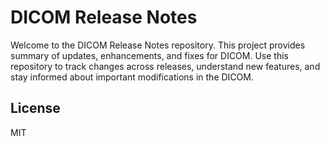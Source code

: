 # DICOM Release Notes

Welcome to the DICOM Release Notes repository. This project provides summary of updates, enhancements, and fixes for DICOM. Use this repository to track changes across releases, understand new features, and stay informed about important modifications in the DICOM.

## License

MIT
